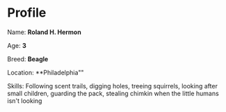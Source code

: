 # Profile

Name: **Roland H. Hermon**

Age: **3**

Breed: **Beagle**

Location: **Philadelphia""

Skills: Following scent trails, digging holes, treeing squirrels, looking after small children, guarding the pack, stealing chimkin when the little humans isn't looking